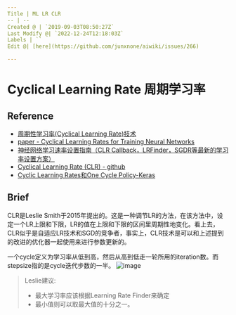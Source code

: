 ```yaml
---
Title | ML LR CLR
-- | --
Created @ | `2019-09-03T08:50:27Z`
Last Modify @| `2022-12-24T12:18:03Z`
Labels | ``
Edit @| [here](https://github.com/junxnone/aiwiki/issues/266)

---
```


# Cyclical Learning Rate 周期学习率

## Reference

- [周期性学习率(Cyclical Learning Rate)技术](https://blog.csdn.net/weixin_43896398/article/details/84762886)
- [paper - Cyclical Learning Rates for Training Neural Networks](https://arxiv.org/pdf/1506.01186.pdf)
- [神经网络学习速率设置指南（CLR Callback，LRFinder，SGDR等最新的学习率设置方案）](https://blog.csdn.net/qq_38410428/article/details/88061738)
- [Cyclical Learning Rate (CLR) - github](https://github.com/bckenstler/CLR)
- [Cyclic Learning Rates和One Cycle Policy-Keras](https://blog.csdn.net/m0_37477175/article/details/89400436)


## Brief
CLR是Leslie Smith于2015年提出的。这是一种调节LR的方法，在该方法中，设定一个LR上限和下限，LR的值在上限和下限的区间里周期性地变化。看上去，CLR似乎是自适应LR技术和SGD的竞争者，事实上，CLR技术是可以和上述提到的改进的优化器一起使用来进行参数更新的。

一个cycle定义为学习率从低到高，然后从高到低走一轮所用的iteration数。而stepsize指的是cycle迭代步数的一半。
![image](https://user-images.githubusercontent.com/2216970/64158526-3e169280-ce6b-11e9-8e7c-0b25fe1356b6.png)

> Leslie建议:
> - 最大学习率应该根据Learning Rate Finder来确定
> - 最小值则可以取最大值的十分之一。
